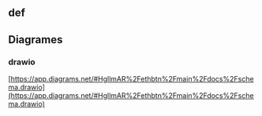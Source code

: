
## def



## Diagrames

### drawio
[https://app.diagrams.net/#HgllmAR%2Fethbtn%2Fmain%2Fdocs%2Fschema.drawio](https://app.diagrams.net/#HgllmAR%2Fethbtn%2Fmain%2Fdocs%2Fschema.drawio)

